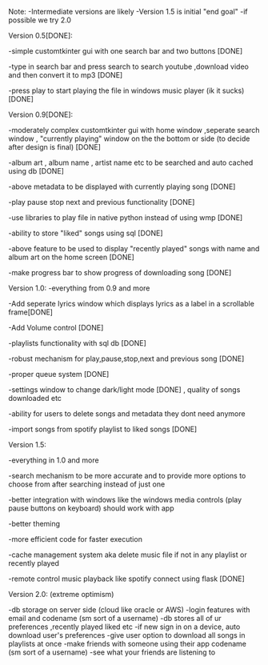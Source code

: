 Note: 
-Intermediate versions are likely
-Version 1.5 is initial "end goal"
-if possible we try 2.0

Version 0.5[DONE]:

-simple customtkinter gui with one search bar and two buttons [DONE]

-type in search bar and press search to search youtube ,download video and then convert it to mp3 [DONE]

-press play to start playing the file in windows music player (ik it sucks) [DONE]


Version 0.9[DONE]:

-moderately complex customtkinter gui with home window ,seperate search window , "currently playing" window on the the bottom or side (to decide after design is final) [DONE]

-album art , album name , artist name etc to be searched and auto cached using db [DONE]

-above metadata to be displayed with currently playing song [DONE]

-play pause stop next and previous functionality [DONE]

-use libraries to play file in native python instead of using wmp [DONE]

-ability to store "liked" songs using sql [DONE]

-above feature to be used to display "recently played" songs with name and album art on the home screen [DONE]

-make progress bar to show progress of downloading song [DONE]


Version 1.0:
-everything from 0.9 and more

-Add seperate lyrics window which displays lyrics as a label in a scrollable frame[DONE]

-Add Volume control [DONE]

-playlists functionality with sql db [DONE]

-robust mechanism for play,pause,stop,next and previous song [DONE]

-proper queue system [DONE] 

-settings window to change dark/light mode [DONE] , quality of songs downloaded etc

-ability for users to delete songs and metadata they dont need anymore

-import songs from spotify playlist to liked songs [DONE]

Version 1.5:

-everything in 1.0 and more

-search mechanism to be more accurate and to provide more options to choose from after searching instead of just one

-better integration with windows like the windows media controls (play pause buttons on keyboard) should work with app

-better theming

-more efficient code for faster execution

-cache management system aka delete music file if not in any playlist or recently played

-remote control music playback like spotify connect using flask [DONE]


Version 2.0:
(extreme optimism)

-db storage on server side (cloud like oracle or AWS)
-login features with email and codename (sm sort of a username)
-db stores all of ur preferences ,recently played liked etc 
-if new sign in on a device, auto download user's preferences
-give user option to download all songs in playlists at once
-make friends with someone using their app codename (sm sort of a username)
-see what your friends are listening to
